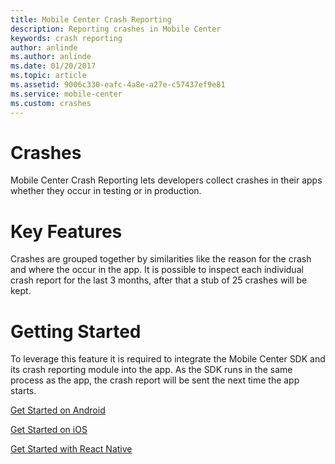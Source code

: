 ```yaml
---
title: Mobile Center Crash Reporting
description: Reporting crashes in Mobile Center
keywords: crash reporting
author: anlinde
ms.author: anlinde
ms.date: 01/20/2017
ms.topic: article
ms.assetid: 9006c330-eafc-4a8e-a27e-c57437ef9e81
ms.service: mobile-center
ms.custom: crashes
---
```


# Crashes

Mobile Center Crash Reporting lets developers collect crashes in their apps whether they occur in testing or in production.

# Key Features

Crashes are grouped together by similarities like the reason for the crash and where the occur in the app. It is possible to inspect each individual crash report for the last 3 months, after that a stub of 25 crashes will be kept.



# Getting Started
To leverage this feature it is required to integrate the Mobile Center SDK and its crash reporting module into the app. As the SDK runs in the same process as the app, the crash report will be sent the next time the app starts.

[Get Started on Android](~/crashes/android.md)

[Get Started on iOS](~/crashes/ios.md)

[Get Started with React Native](~/crashes/react-native.md)
